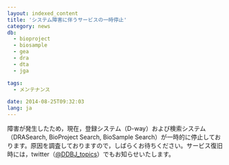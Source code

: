 ```yaml
---
layout: indexed_content
title: 'システム障害に伴うサービスの一時停止'
category: news
db:
  - bioproject
  - biosample
  - gea
  - dra
  - dta
  - jga

tags:
  - メンテナンス

date: 2014-08-25T09:32:03
lang: ja
---
```


障害が発生したため，現在，登録システム（D-way）および検索システム（DRASearch, BioProject Search, BioSample Search）が一時的に停止しております。原因を調査しておりますので，しばらくお待ちください。サービス復旧時には，twitter（<a href="https://twitter.com/DDBJ_topics">@DDBJ_topics</a>）でもお知らせいたします。
